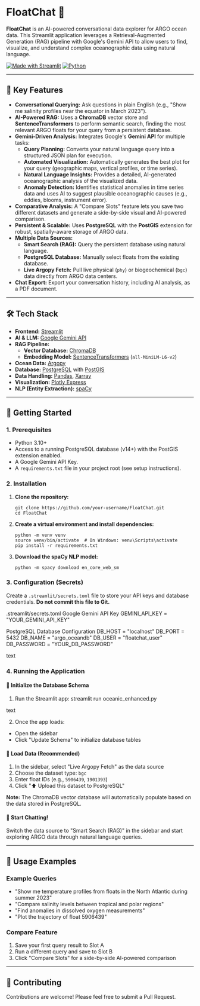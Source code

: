# FloatChat 🌊

**FloatChat** is an AI-powered conversational data explorer for ARGO ocean data. This Streamlit application leverages a Retrieval-Augmented Generation (RAG) pipeline with Google's Gemini API to allow users to find, visualize, and understand complex oceanographic data using natural language.

[![Made with Streamlit](https://img.shields.io/badge/Made%20with-Streamlit-FF4B4B.svg?style=for-the-badge&logo=Streamlit)](https://streamlit.io)
[![Python](https://img.shields.io/badge/Python-3.10%2B-blue?style=for-the-badge&logo=python)](https://www.python.org/)


---

## 🎯 Key Features

* **Conversational Querying:** Ask questions in plain English (e.g., "Show me salinity profiles near the equator in March 2023").
* **AI-Powered RAG:** Uses a **ChromaDB** vector store and **SentenceTransformers** to perform semantic search, finding the most relevant ARGO floats for your query from a persistent database.
* **Gemini-Driven Analysis:** Integrates Google's **Gemini API** for multiple tasks:
    * **Query Planning:** Converts your natural language query into a structured JSON plan for execution.
    * **Automated Visualization:** Automatically generates the best plot for your query (geographic maps, vertical profiles, or time series).
    * **Natural Language Insights:** Provides a detailed, AI-generated oceanographic analysis of the visualized data.
    * **Anomaly Detection:** Identifies statistical anomalies in time series data and uses AI to suggest plausible oceanographic causes (e.g., eddies, blooms, instrument error).
* **Comparative Analysis:** A "Compare Slots" feature lets you save two different datasets and generate a side-by-side visual and AI-powered comparison.
* **Persistent & Scalable:** Uses **PostgreSQL** with the **PostGIS** extension for robust, spatially-aware storage of ARGO data.
* **Multiple Data Sources:**
    * **Smart Search (RAG):** Query the persistent database using natural language.
    * **PostgreSQL Database:** Manually select floats from the existing database.
    * **Live Argopy Fetch:** Pull live physical (`phy`) or biogeochemical (`bgc`) data directly from ARGO data centers.
* **Chat Export:** Export your conversation history, including AI analysis, as a PDF document.

---

## 🛠️ Tech Stack

* **Frontend:** [Streamlit](https://streamlit.io/)
* **AI & LLM:** [Google Gemini API](https://ai.google.dev/)
* **RAG Pipeline:**
    * **Vector Database:** [ChromaDB](https://www.trychroma.com/)
    * **Embedding Model:** [SentenceTransformers](https://sbert.net/) (`all-MiniLM-L6-v2`)
* **Ocean Data:** [Argopy](https://argopy.readthedocs.io/en/latest/)
* **Database:** [PostgreSQL](https://www.postgresql.org/) with [PostGIS](https://postgis.net/)
* **Data Handling:** [Pandas](https://pandas.pydata.org/), [Xarray](https://xarray.dev/)
* **Visualization:** [Plotly Express](https://plotly.com/python/plotly-express/)
* **NLP (Entity Extraction):** [spaCy](https://spacy.io/)

---

## 🚀 Getting Started

### 1. Prerequisites

* Python 3.10+
* Access to a running PostgreSQL database (v14+) with the PostGIS extension enabled.
* A Google Gemini API Key.
* A `requirements.txt` file in your project root (see setup instructions).

### 2. Installation

1.  **Clone the repository:**
    ```
    git clone https://github.com/your-username/FloatChat.git
    cd FloatChat
    ```

2.  **Create a virtual environment and install dependencies:**
    ```
    python -m venv venv
    source venv/bin/activate  # On Windows: venv\Scripts\activate
    pip install -r requirements.txt
    ```

3.  **Download the spaCy NLP model:**
    ```
    python -m spacy download en_core_web_sm
    ```

### 3. Configuration (Secrets)

Create a `.streamlit/secrets.toml` file to store your API keys and database credentials. **Do not commit this file to Git.**

.streamlit/secrets.toml
Google Gemini API Key
GEMINI_API_KEY = "YOUR_GEMINI_API_KEY"

PostgreSQL Database Configuration
DB_HOST = "localhost"
DB_PORT = 5432
DB_NAME = "argo_oceandb"
DB_USER = "floatchat_user"
DB_PASSWORD = "YOUR_DB_PASSWORD"

text

### 4. Running the Application

#### 🧩 Initialize the Database Schema

1. Run the Streamlit app:
streamlit run oceanic_enhanced.py

text

2. Once the app loads:
* Open the sidebar
* Click "Update Schema" to initialize database tables

#### 🌊 Load Data (Recommended)

1. In the sidebar, select "Live Argopy Fetch" as the data source
2. Choose the dataset type: `bgc`
3. Enter float IDs (e.g., `5906439`, `1901393`)
4. Click "⬆️ Upload this dataset to PostgreSQL"

**Note:** The ChromaDB vector database will automatically populate based on the data stored in PostgreSQL.

#### 💬 Start Chatting!

Switch the data source to "Smart Search (RAG)" in the sidebar and start exploring ARGO data through natural language queries.

---

## 📝 Usage Examples

### Example Queries

* "Show me temperature profiles from floats in the North Atlantic during summer 2023"
* "Compare salinity levels between tropical and polar regions"
* "Find anomalies in dissolved oxygen measurements"
* "Plot the trajectory of float 5906439"

### Compare Feature

1. Save your first query result to Slot A
2. Run a different query and save to Slot B
3. Click "Compare Slots" for a side-by-side AI-powered comparison


---

## 🤝 Contributing

Contributions are welcome! Please feel free to submit a Pull Request.
